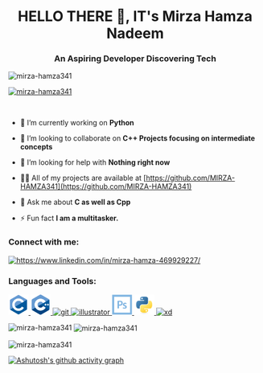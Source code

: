 <h1 align="center">HELLO THERE 👋, IT's Mirza Hamza Nadeem</h1>
<h3 align="center"> An Aspiring Developer Discovering Tech</h3>

<p align="left"> <img src="https://komarev.com/ghpvc/?username=mirza-hamza341&label=Profile%20views&color=0e75b6&style=flat" alt="mirza-hamza341" /> </p>

<p align="left"> <a href="https://github.com/ryo-ma/github-profile-trophy"><img src="https://github-profile-trophy.vercel.app/?username=mirza-hamza341" alt="mirza-hamza341" /></a> </p>

<p align="left"> <a href="https://twitter.com/" target="blank"><img src="https://img.shields.io/twitter/follow/?logo=twitter&style=for-the-badge" alt="" /></a> </p>

- 🔭 I’m currently working on **Python**

- 👯 I’m looking to collaborate on **C++ Projects focusing on intermediate concepts**

- 🤝 I’m looking for help with **Nothing right now**

- 👨‍💻 All of my projects are available at [https://github.com/MIRZA-HAMZA341](https://github.com/MIRZA-HAMZA341)

- 💬 Ask me about **C as well as Cpp**

- ⚡ Fun fact **I am a multitasker.**

<h3 align="left">Connect with me:</h3>
<p align="left">
<a href="https://linkedin.com/in/https://www.linkedin.com/in/mirza-hamza-469929227/" target="blank"><img align="center" src="https://raw.githubusercontent.com/rahuldkjain/github-profile-readme-generator/master/src/images/icons/Social/linked-in-alt.svg" alt="https://www.linkedin.com/in/mirza-hamza-469929227/" height="30" width="40" /></a>
</p>

<h3 align="left">Languages and Tools:</h3>
<p align="left"> <a href="https://www.cprogramming.com/" target="_blank" rel="noreferrer"> <img src="https://raw.githubusercontent.com/devicons/devicon/master/icons/c/c-original.svg" alt="c" width="40" height="40"/> </a> <a href="https://www.w3schools.com/cpp/" target="_blank" rel="noreferrer"> <img src="https://raw.githubusercontent.com/devicons/devicon/master/icons/cplusplus/cplusplus-original.svg" alt="cplusplus" width="40" height="40"/> </a> <a href="https://git-scm.com/" target="_blank" rel="noreferrer"> <img src="https://www.vectorlogo.zone/logos/git-scm/git-scm-icon.svg" alt="git" width="40" height="40"/> </a> <a href="https://www.adobe.com/in/products/illustrator.html" target="_blank" rel="noreferrer"> <img src="https://www.vectorlogo.zone/logos/adobe_illustrator/adobe_illustrator-icon.svg" alt="illustrator" width="40" height="40"/> </a> <a href="https://www.photoshop.com/en" target="_blank" rel="noreferrer"> <img src="https://raw.githubusercontent.com/devicons/devicon/master/icons/photoshop/photoshop-line.svg" alt="photoshop" width="40" height="40"/> </a> <a href="https://www.python.org" target="_blank" rel="noreferrer"> <img src="https://raw.githubusercontent.com/devicons/devicon/master/icons/python/python-original.svg" alt="python" width="40" height="40"/> </a> <a href="https://www.adobe.com/products/xd.html" target="_blank" rel="noreferrer"> <img src="https://cdn.worldvectorlogo.com/logos/adobe-xd.svg" alt="xd" width="40" height="40"/> </a> </p>

<p><img align="left" src="https://github-readme-stats.vercel.app/api/top-langs?username=mirza-hamza341&show_icons=true&locale=en&layout=compact" alt="mirza-hamza341" /></p>

<p>&nbsp;<img align="center" src="https://github-readme-stats.vercel.app/api?username=mirza-hamza341&show_icons=true&locale=en" alt="mirza-hamza341" /></p>

<p><img align="center" src="https://github-readme-streak-stats.herokuapp.com/?user=mirza-hamza341&" alt="mirza-hamza341" /></p>








[![Ashutosh's github activity graph](https://activity-graph.herokuapp.com/graph?username=mirza-hamza341&bg_color=000000&color=05ff16&line=26e89e&point=ff1a1a&area=true&hide_border=true)](https://github.com/ashutosh00710/github-readme-activity-graph)


